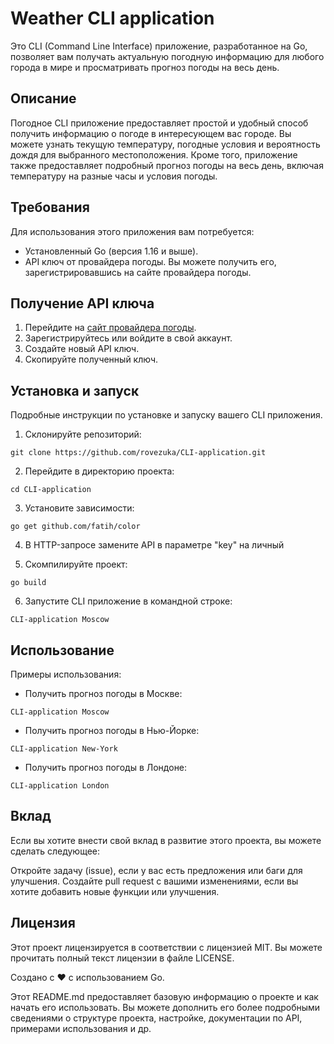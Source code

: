 # Weather CLI application

Это CLI (Command Line Interface) приложение, разработанное на Go, позволяет вам получать актуальную погодную информацию для любого города в мире и просматривать прогноз погоды на весь день.

## Описание

Погодное CLI приложение предоставляет простой и удобный способ получить информацию о погоде в интересующем вас городе. Вы можете узнать текущую температуру, погодные условия и вероятность дождя для выбранного местоположения. Кроме того, приложение также предоставляет подробный прогноз погоды на весь день, включая температуру на разные часы и условия погоды.

## Требования

Для использования этого приложения вам потребуется:

- Установленный Go (версия 1.16 и выше).
- API ключ от провайдера погоды. Вы можете получить его, зарегистрировавшись на сайте провайдера погоды.

## Получение API ключа

1. Перейдите на [сайт провайдера погоды](https://www.weatherapi.com/signup.aspx).
2. Зарегистрируйтесь или войдите в свой аккаунт.
3. Создайте новый API ключ.
4. Скопируйте полученный ключ.

## Установка и запуск

Подробные инструкции по установке и запуску вашего CLI приложения.

1. Склонируйте репозиторий:
```
git clone https://github.com/rovezuka/CLI-application.git

```

2. Перейдите в директорию проекта:
```
cd CLI-application

```

3. Установите зависимости:
```
go get github.com/fatih/color

```

4. В HTTP-запросе замените API в параметре "key" на личный

5. Скомпилируйте проект:
```
go build
```

6. Запустите CLI приложение в командной строке:
```
CLI-application Moscow 

```

## Использование

Примеры использования:

- Получить прогноз погоды в Москве:
```
CLI-application Moscow 
```
- Получить прогноз погоды в Нью-Йорке:
```
CLI-application New-York 
```
- Получить прогноз погоды в Лондоне:
```
CLI-application London 
```

## Вклад

Если вы хотите внести свой вклад в развитие этого проекта, вы можете сделать следующее:

Откройте задачу (issue), если у вас есть предложения или баги для улучшения.
Создайте pull request с вашими изменениями, если вы хотите добавить новые функции или улучшения.

## Лицензия

Этот проект лицензируется в соответствии с лицензией MIT. Вы можете прочитать полный текст лицензии в файле LICENSE.

Создано с ❤️ с использованием Go.

Этот README.md предоставляет базовую информацию о проекте и как начать его использовать. Вы можете дополнить его более подробными сведениями о структуре проекта, настройке, документации по API, примерами использования и др.

